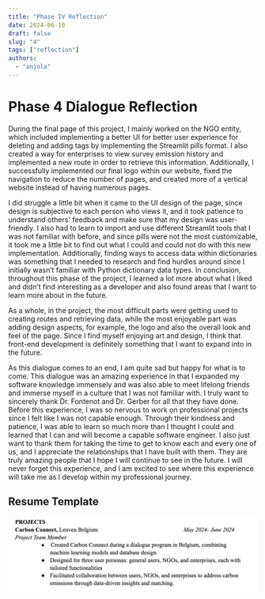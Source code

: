 ```yaml
---
title: "Phase IV Reflection"
date: 2024-06-10
draft: false
slug: "4"
tags: ["reflection"]
authors:
  - "anjola"
---
```


# Phase 4 Dialogue Reflection
During the final page of this project, I mainly worked on the NGO entity, which included implementing a better UI for better user experience for deleting and adding tags by implementing the Streamlit pills format. I also created a way for enterprises to view survey emission history and implemented a new route in order to retrieve this information. Additionally, I successfully implemented our final logo within our website, fixed the navigation to reduce the number of pages, and created more of a vertical website instead of having numerous pages.

I did struggle a little bit when it came to the UI design of the page, since design is subjective to each person who views it, and it took patience to understand others' feedback and make sure that my design was user-friendly. I also had to learn to import and use different Streamlit tools that I was not familiar with before, and since pills were not the most customizable, it took me a little bit to find out what I could and could not do with this new implementation. Additionally, finding ways to access data within dictionaries was something that I needed to research and find hurdles around since I initially wasn’t familiar with Python dictionary data types. In conclusion, throughout this phase of the project, I learned a lot more about what I liked and didn’t find interesting as a developer and also found areas that I want to learn more about in the future.

As a whole, in the project, the most difficult parts were getting used to creating routes and retrieving data, while the most enjoyable part was adding design aspects, for example, the logo and also the overall look and feel of the page. Since I find myself enjoying art and design, I think that front-end development is definitely something that I want to expand into in the future.

As this dialogue comes to an end, I am quite sad but happy for what is to come. This dialogue was an amazing experience in that I expanded my software knowledge immensely and was also able to meet lifelong friends and immerse myself in a culture that I was not familiar with. I truly want to sincerely thank Dr. Fontenot and Dr. Gerber for all that they have done. Before this experience, I was so nervous to work on professional projects since I felt like I was not capable enough. Through their kindness and patience, I was able to learn so much more than I thought I could and learned that I can and will become a capable software engineer. I also just want to thank them for taking the time to get to know each and every one of us, and I appreciate the relationships that I have built with them. They are truly amazing people that I hope I will continue to see in the future. I will never forget this experience, and I am excited to see where this experience will take me as I develop within my professional journey.

## Resume Template
![Resume Template](./template.jpeg)